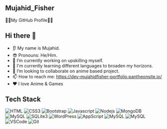 ## Mujahid_Fisher
🐱‍👤My GitHub Profile🐱‍👤

## Hi there 👋
* 👂 My name is Mujahid.
* 😎 Pronouns: He/Him.
* 🔭 I’m currently working on upskilling myself.
* 🌱 I'm currently learning different languages to broaden my horizons.
* 🤝 I’m looking to collaborate on anime based project.
* 📫 How to reach me: https://dev-mujahidfisher-portfolio.pantheonsite.io/
* ❤️ I love Anime & Games

## Tech Stack
![HTML](https://img.shields.io/badge/HTML5-E34F26?style=for-the-badge&logo=html5&logoColor=white)
![CSS3](https://img.shields.io/badge/CSS3-1572B6?style=for-the-badge&logo=css3&logoColor=white)
![Bootstrap](https://img.shields.io/badge/Bootstrap-563D7C?style=for-the-badge&logo=bootstrap&logoColor=white)
![Javascript](https://img.shields.io/badge/Javascript-F0DB4F?style=for-the-badge&labelColor=black&logo=javascript&logoColor=F0DB4F)
![Nodejs](https://img.shields.io/badge/Nodejs-3C873A?style=for-the-badge&labelColor=black&logo=node.js&logoColor=3C873A)
![MongoDB](https://img.shields.io/badge/MongoDB-4EA94B?style=for-the-badge&logo=mongodb&logoColor=white)
![MySQL](https://img.shields.io/badge/MySQL-F05032?style=for-the-badge&logo=mysql&logoColor=F29111)
![SQLite3](https://img.shields.io/badge/SQLite-F29111?style=for-the-badge&logo=sqlite&logoColor=F05032)
![WordPress](https://img.shields.io/badge/WordPress-38618C?style=for-the-badge&logo=wordpress&logoColor=F05032)
![AppScript](https://img.shields.io/badge/AppScript-F05032?style=for-the-badge&logo=appscript&logoColor=F0DB4F)
![MySQL](https://img.shields.io/badge/MySQL-F05032?style=for-the-badge&logo=mysql&logoColor=F29111)
![MySQL](https://img.shields.io/badge/MySQL-F05032?style=for-the-badge&logo=mysql&logoColor=F29111)
![VSCode](https://img.shields.io/badge/Visual_Studio-0078d7?style=for-the-badge&logo=visual%20studio&logoColor=white)
![Git](https://img.shields.io/badge/Git-F05032?style=for-the-badge&logo=git&logoColor=white)



